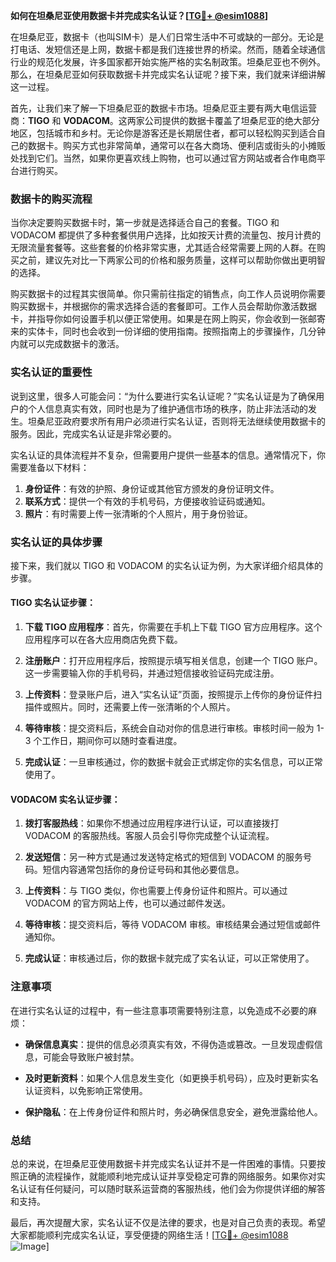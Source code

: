 **如何在坦桑尼亚使用数据卡并完成实名认证？[[TG💪+ @esim1088](https://t.me/s/esim1088)]**

在坦桑尼亚，数据卡（也叫SIM卡）是人们日常生活中不可或缺的一部分。无论是打电话、发短信还是上网，数据卡都是我们连接世界的桥梁。然而，随着全球通信行业的规范化发展，许多国家都开始实施严格的实名制政策。坦桑尼亚也不例外。那么，在坦桑尼亚如何获取数据卡并完成实名认证呢？接下来，我们就来详细讲解这一过程。

首先，让我们来了解一下坦桑尼亚的数据卡市场。坦桑尼亚主要有两大电信运营商：**TIGO** 和 **VODACOM**。这两家公司提供的数据卡覆盖了坦桑尼亚的绝大部分地区，包括城市和乡村。无论你是游客还是长期居住者，都可以轻松购买到适合自己的数据卡。购买方式也非常简单，通常可以在各大商场、便利店或街头的小摊贩处找到它们。当然，如果你更喜欢线上购物，也可以通过官方网站或者合作电商平台进行购买。

### 数据卡的购买流程

当你决定要购买数据卡时，第一步就是选择适合自己的套餐。TIGO 和 VODACOM 都提供了多种套餐供用户选择，比如按天计费的流量包、按月计费的无限流量套餐等。这些套餐的价格非常实惠，尤其适合经常需要上网的人群。在购买之前，建议先对比一下两家公司的价格和服务质量，这样可以帮助你做出更明智的选择。

购买数据卡的过程其实很简单。你只需前往指定的销售点，向工作人员说明你需要购买数据卡，并根据你的需求选择合适的套餐即可。工作人员会帮助你激活数据卡，并指导你如何设置手机以便正常使用。如果是在网上购买，你会收到一张邮寄来的实体卡，同时也会收到一份详细的使用指南。按照指南上的步骤操作，几分钟内就可以完成数据卡的激活。

### 实名认证的重要性

说到这里，很多人可能会问：“为什么要进行实名认证呢？”实名认证是为了确保用户的个人信息真实有效，同时也是为了维护通信市场的秩序，防止非法活动的发生。坦桑尼亚政府要求所有用户必须进行实名认证，否则将无法继续使用数据卡的服务。因此，完成实名认证是非常必要的。

实名认证的具体流程并不复杂，但需要用户提供一些基本的信息。通常情况下，你需要准备以下材料：

1. **身份证件**：有效的护照、身份证或其他官方颁发的身份证明文件。
2. **联系方式**：提供一个有效的手机号码，方便接收验证码或通知。
3. **照片**：有时需要上传一张清晰的个人照片，用于身份验证。

### 实名认证的具体步骤

接下来，我们就以 TIGO 和 VODACOM 的实名认证为例，为大家详细介绍具体的步骤。

#### TIGO 实名认证步骤：

1. **下载 TIGO 应用程序**：首先，你需要在手机上下载 TIGO 官方应用程序。这个应用程序可以在各大应用商店免费下载。
   
2. **注册账户**：打开应用程序后，按照提示填写相关信息，创建一个 TIGO 账户。这一步需要输入你的手机号码，并通过短信接收验证码完成注册。

3. **上传资料**：登录账户后，进入“实名认证”页面，按照提示上传你的身份证件扫描件或照片。同时，还需要上传一张清晰的个人照片。

4. **等待审核**：提交资料后，系统会自动对你的信息进行审核。审核时间一般为 1-3 个工作日，期间你可以随时查看进度。

5. **完成认证**：一旦审核通过，你的数据卡就会正式绑定你的实名信息，可以正常使用了。

#### VODACOM 实名认证步骤：

1. **拨打客服热线**：如果你不想通过应用程序进行认证，可以直接拨打 VODACOM 的客服热线。客服人员会引导你完成整个认证流程。

2. **发送短信**：另一种方式是通过发送特定格式的短信到 VODACOM 的服务号码。短信内容通常包括你的身份证号码和其他必要信息。

3. **上传资料**：与 TIGO 类似，你也需要上传身份证件和照片。可以通过 VODACOM 的官方网站上传，也可以通过邮件发送。

4. **等待审核**：提交资料后，等待 VODACOM 审核。审核结果会通过短信或邮件通知你。

5. **完成认证**：审核通过后，你的数据卡就完成了实名认证，可以正常使用了。

### 注意事项

在进行实名认证的过程中，有一些注意事项需要特别注意，以免造成不必要的麻烦：

- **确保信息真实**：提供的信息必须真实有效，不得伪造或篡改。一旦发现虚假信息，可能会导致账户被封禁。
  
- **及时更新资料**：如果个人信息发生变化（如更换手机号码），应及时更新实名认证资料，以免影响正常使用。

- **保护隐私**：在上传身份证件和照片时，务必确保信息安全，避免泄露给他人。

### 总结

总的来说，在坦桑尼亚使用数据卡并完成实名认证并不是一件困难的事情。只要按照正确的流程操作，就能顺利地完成认证并享受稳定可靠的网络服务。如果你对实名认证有任何疑问，可以随时联系运营商的客服热线，他们会为你提供详细的解答和支持。

最后，再次提醒大家，实名认证不仅是法律的要求，也是对自己负责的表现。希望大家都能顺利完成实名认证，享受便捷的网络生活！[[TG💪+ @esim1088](https://t.me/s/esim1088) ![Image](https://i.postimg.cc/4NQfJmqS/Snipaste-2025-05-13-00-14-12.png)]